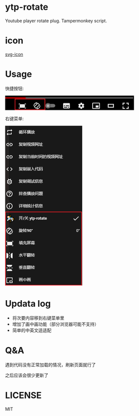 # ytp-rotate
Youtube player rotate plug.  Tampermonkey script.

# icon
[svg-icon](https://github.com/leungwensen/svg-icon)

# Usage
快捷按钮:

![button](https://github.com/zhzLuke96/ytp-rotate/raw/master/docs/btns.png)

右键菜单:

![menu](https://github.com/zhzLuke96/ytp-rotate/raw/master/docs/menu.png)

# Updata log
- 将次要内容移到右键菜单里
- 增加了画中画功能（部分浏览器可能不支持）
- 简单的中英文适适配

# Q&A
遇到代码没有正常加载的情况，刷新页面就行了

之后应该会很少更新了

# LICENSE
MIT
